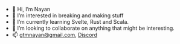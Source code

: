 - 👋 Hi, I’m Nayan
- 👀 I’m interested in breaking and making stuff
- 🌱 I’m currently learning Svelte, Rust and Scala.
- 💞️ I’m looking to collaborate on anything that might be interesting.
- 📫 gtmnayan@gmail.com, [Discord](https://discordapp.com/users/339731096793251854)

<!---
gtm-nayan/gtm-nayan is a ✨ special ✨ repository because its `README.md` (this file) appears on your GitHub profile.
You can click the Preview link to take a look at your changes.
--->
